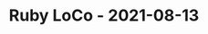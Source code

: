 ---
layout: post
title: Ruby LoCo - 2021-08-13
datetime: '2021-08-13T12:00:00-04:00'
name: Ruby LoCo
external_url: https://www.meetup.com/Ruby-LoCo/events/279973988/
online_event: false
year_month: 2021-08
---